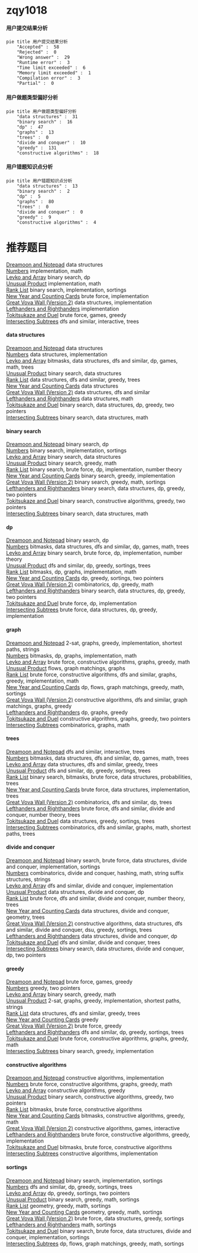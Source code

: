 # zqy1018
<!-- tabs:start -->
#### **用户提交结果分析**

```mermaid
pie title 用户提交结果分析
    "Accepted" :  58
    "Rejected" :  0
    "Wrong answer" :  29
    "Runtime error" :  3
    "Time limit exceeded" :  6
    "Memory limit exceeded" :  1
    "Compilation error" :  3
    "Partial" :  0
```
#### **用户做题类型偏好分析**

```mermaid
pie title 用户做题类型偏好分析
    "data structures" :  31
    "binary search" :  16
    "dp" :  47
    "graphs" :  13
    "trees" :  0
    "divide and conquer" :  10
    "greedy" :  131
    "constructive algorithms" :  18
```
#### **用户错题知识点分析**

```mermaid
pie title 用户错题知识点分析
    "data structures" :  13
    "binary search" :  2
    "dp" :  5
    "graphs" :  80
    "trees" :  0
    "divide and conquer" :  0
    "greedy" :  9
    "constructive algorithms" :  4
```
<!-- tabs:end -->
# 推荐题目
[Dreamoon and Notepad](http://codeforces.com/problemset/problem/477/E)		data structures		  
[Numbers](http://codeforces.com/problemset/problem/13/A)		implementation,
                        math		  
[Levko and Array](http://codeforces.com/problemset/problem/360/B)		binary search,
                        dp		  
[Unusual Product](http://codeforces.com/problemset/problem/405/C)		implementation,
                        math		  
[Rank List](http://codeforces.com/problemset/problem/166/A)		binary search,
                        implementation,
                        sortings		  
[New Year and Counting Cards](http://codeforces.com/problemset/problem/908/A)		brute force,
                        implementation		  
[Great Vova Wall (Version 2)](http://codeforces.com/problemset/problem/1092/D2)		data structures,
                        implementation		  
[Lefthanders and Righthanders](http://codeforces.com/problemset/problem/234/A)		implementation		  
[Tokitsukaze and Duel](https://codeforces.com/contest/1191/problem/E)		brute force,
                        games,
                        greedy		  
[Intersecting Subtrees](http://codeforces.com/problemset/problem/1044/B)		dfs and similar,
                        interactive,
                        trees		  
<!-- tabs:start -->
#### **data structures**
[Dreamoon and Notepad](http://codeforces.com/problemset/problem/477/E)		data structures		  
[Numbers](http://codeforces.com/problemset/problem/1092/D2)		data structures,
                        implementation		  
[Levko and Array](http://codeforces.com/problemset/problem/1498/F)		bitmasks,
                        data structures,
                        dfs and similar,
                        dp,
                        games,
                        math,
                        trees		  
[Unusual Product](http://codeforces.com/problemset/problem/842/D)		binary search,
                        data structures		  
[Rank List](http://codeforces.com/problemset/problem/1452/G)		data structures,
                        dfs and similar,
                        greedy,
                        trees		  
[New Year and Counting Cards](http://codeforces.com/problemset/problem/1093/E)		data structures		  
[Great Vova Wall (Version 2)](http://codeforces.com/problemset/problem/605/D)		data structures,
                        dfs and similar		  
[Lefthanders and Righthanders](http://codeforces.com/problemset/problem/438/D)		data structures,
                        math		  
[Tokitsukaze and Duel](http://codeforces.com/problemset/problem/1492/C)		binary search,
                        data structures,
                        dp,
                        greedy,
                        two pointers		  
[Intersecting Subtrees](http://codeforces.com/problemset/problem/1490/G)		binary search,
                        data structures,
                        math		  
#### **binary search**
[Dreamoon and Notepad](http://codeforces.com/problemset/problem/360/B)		binary search,
                        dp		  
[Numbers](http://codeforces.com/problemset/problem/166/A)		binary search,
                        implementation,
                        sortings		  
[Levko and Array](http://codeforces.com/problemset/problem/842/D)		binary search,
                        data structures		  
[Unusual Product](http://codeforces.com/problemset/problem/1366/A)		binary search,
                        greedy,
                        math		  
[Rank List](http://codeforces.com/problemset/problem/919/B)		binary search,
                        brute force,
                        dp,
                        implementation,
                        number theory		  
[New Year and Counting Cards](http://codeforces.com/problemset/problem/1323/B)		binary search,
                        greedy,
                        implementation		  
[Great Vova Wall (Version 2)](http://codeforces.com/problemset/problem/1452/B)		binary search,
                        greedy,
                        math,
                        sortings		  
[Lefthanders and Righthanders](http://codeforces.com/problemset/problem/1492/C)		binary search,
                        data structures,
                        dp,
                        greedy,
                        two pointers		  
[Tokitsukaze and Duel](http://codeforces.com/problemset/problem/1463/D)		binary search,
                        constructive algorithms,
                        greedy,
                        two pointers		  
[Intersecting Subtrees](http://codeforces.com/problemset/problem/1490/G)		binary search,
                        data structures,
                        math		  
#### **dp**
[Dreamoon and Notepad](http://codeforces.com/problemset/problem/360/B)		binary search,
                        dp		  
[Numbers](http://codeforces.com/problemset/problem/1498/F)		bitmasks,
                        data structures,
                        dfs and similar,
                        dp,
                        games,
                        math,
                        trees		  
[Levko and Array](http://codeforces.com/problemset/problem/919/B)		binary search,
                        brute force,
                        dp,
                        implementation,
                        number theory		  
[Unusual Product](https://codeforces.com/contest/1337/problem/C)		dfs and similar,
                        dp,
                        greedy,
                        sortings,
                        trees		  
[Rank List](http://codeforces.com/problemset/problem/959/E)		bitmasks,
                        dp,
                        graphs,
                        implementation,
                        math		  
[New Year and Counting Cards](http://codeforces.com/problemset/problem/1394/A)		dp,
                        greedy,
                        sortings,
                        two pointers		  
[Great Vova Wall (Version 2)](http://codeforces.com/problemset/problem/1511/E)		combinatorics,
                        dp,
                        greedy,
                        math		  
[Lefthanders and Righthanders](http://codeforces.com/problemset/problem/1492/C)		binary search,
                        data structures,
                        dp,
                        greedy,
                        two pointers		  
[Tokitsukaze and Duel](https://codeforces.com/contest/1457/problem/C)		brute force,
                        dp,
                        implementation		  
[Intersecting Subtrees](http://codeforces.com/problemset/problem/1491/C)		brute force,
                        data structures,
                        dp,
                        greedy,
                        implementation		  
#### **graph**
[Dreamoon and Notepad](http://codeforces.com/problemset/problem/780/D)		2-sat,
                        graphs,
                        greedy,
                        implementation,
                        shortest paths,
                        strings		  
[Numbers](http://codeforces.com/problemset/problem/959/E)		bitmasks,
                        dp,
                        graphs,
                        implementation,
                        math		  
[Levko and Array](http://codeforces.com/problemset/problem/1009/D)		brute force,
                        constructive algorithms,
                        graphs,
                        greedy,
                        math		  
[Unusual Product](http://codeforces.com/problemset/problem/1404/E)		flows,
                        graph matchings,
                        graphs		  
[Rank List](http://codeforces.com/problemset/problem/1487/C)		brute force,
                        constructive algorithms,
                        dfs and similar,
                        graphs,
                        greedy,
                        implementation,
                        math		  
[New Year and Counting Cards](http://codeforces.com/problemset/problem/1437/C)		dp,
                        flows,
                        graph matchings,
                        greedy,
                        math,
                        sortings		  
[Great Vova Wall (Version 2)](http://codeforces.com/problemset/problem/1470/D)		constructive algorithms,
                        dfs and similar,
                        graph matchings,
                        graphs,
                        greedy		  
[Lefthanders and Righthanders](http://codeforces.com/problemset/problem/1476/C)		dp,
                        graphs,
                        greedy		  
[Tokitsukaze and Duel](http://codeforces.com/problemset/problem/1304/D)		constructive algorithms,
                        graphs,
                        greedy,
                        two pointers		  
[Intersecting Subtrees](http://codeforces.com/problemset/problem/1475/C)		combinatorics,
                        graphs,
                        math		  
#### **trees**
[Dreamoon and Notepad](http://codeforces.com/problemset/problem/1044/B)		dfs and similar,
                        interactive,
                        trees		  
[Numbers](http://codeforces.com/problemset/problem/1498/F)		bitmasks,
                        data structures,
                        dfs and similar,
                        dp,
                        games,
                        math,
                        trees		  
[Levko and Array](http://codeforces.com/problemset/problem/1452/G)		data structures,
                        dfs and similar,
                        greedy,
                        trees		  
[Unusual Product](https://codeforces.com/contest/1337/problem/C)		dfs and similar,
                        dp,
                        greedy,
                        sortings,
                        trees		  
[Rank List](http://codeforces.com/problemset/problem/1479/D)		binary search,
                        bitmasks,
                        brute force,
                        data structures,
                        probabilities,
                        trees		  
[New Year and Counting Cards](http://codeforces.com/problemset/problem/1511/C)		brute force,
                        data structures,
                        implementation,
                        trees		  
[Great Vova Wall (Version 2)](http://codeforces.com/problemset/problem/1499/F)		combinatorics,
                        dfs and similar,
                        dp,
                        trees		  
[Lefthanders and Righthanders](http://codeforces.com/problemset/problem/1491/E)		brute force,
                        dfs and similar,
                        divide and conquer,
                        number theory,
                        trees		  
[Tokitsukaze and Duel](http://codeforces.com/problemset/problem/1466/D)		data structures,
                        greedy,
                        sortings,
                        trees		  
[Intersecting Subtrees](http://codeforces.com/problemset/problem/1495/D)		combinatorics,
                        dfs and similar,
                        graphs,
                        math,
                        shortest paths,
                        trees		  
#### **divide and conquer**
[Dreamoon and Notepad](http://codeforces.com/problemset/problem/1461/D)		binary search,
                        brute force,
                        data structures,
                        divide and conquer,
                        implementation,
                        sortings		  
[Numbers](http://codeforces.com/problemset/problem/1466/G)		combinatorics,
                        divide and conquer,
                        hashing,
                        math,
                        string suffix structures,
                        strings		  
[Levko and Array](http://codeforces.com/problemset/problem/1490/D)		dfs and similar,
                        divide and conquer,
                        implementation		  
[Unusual Product](https://codeforces.com/contest/1483/problem/C)		data structures,
                        divide and conquer,
                        dp		  
[Rank List](http://codeforces.com/problemset/problem/1491/E)		brute force,
                        dfs and similar,
                        divide and conquer,
                        number theory,
                        trees		  
[New Year and Counting Cards](http://codeforces.com/problemset/problem/1303/G)		data structures,
                        divide and conquer,
                        geometry,
                        trees		  
[Great Vova Wall (Version 2)](http://codeforces.com/problemset/problem/1494/D)		constructive algorithms,
                        data structures,
                        dfs and similar,
                        divide and conquer,
                        dsu,
                        greedy,
                        sortings,
                        trees		  
[Lefthanders and Righthanders](http://codeforces.com/problemset/problem/1482/E)		data structures,
                        divide and conquer,
                        dp		  
[Tokitsukaze and Duel](http://codeforces.com/problemset/problem/566/C)		dfs and similar,
                        divide and conquer,
                        trees		  
[Intersecting Subtrees](http://codeforces.com/problemset/problem/1428/F)		binary search,
                        data structures,
                        divide and conquer,
                        dp,
                        two pointers		  
#### **greedy**
[Dreamoon and Notepad](https://codeforces.com/contest/1191/problem/E)		brute force,
                        games,
                        greedy		  
[Numbers](http://codeforces.com/problemset/problem/1036/D)		greedy,
                        two pointers		  
[Levko and Array](http://codeforces.com/problemset/problem/1366/A)		binary search,
                        greedy,
                        math		  
[Unusual Product](http://codeforces.com/problemset/problem/780/D)		2-sat,
                        graphs,
                        greedy,
                        implementation,
                        shortest paths,
                        strings		  
[Rank List](http://codeforces.com/problemset/problem/1452/G)		data structures,
                        dfs and similar,
                        greedy,
                        trees		  
[New Year and Counting Cards](http://codeforces.com/problemset/problem/588/A)		greedy		  
[Great Vova Wall (Version 2)](http://codeforces.com/problemset/problem/1162/B)		brute force,
                        greedy		  
[Lefthanders and Righthanders](https://codeforces.com/contest/1337/problem/C)		dfs and similar,
                        dp,
                        greedy,
                        sortings,
                        trees		  
[Tokitsukaze and Duel](http://codeforces.com/problemset/problem/1009/D)		brute force,
                        constructive algorithms,
                        graphs,
                        greedy,
                        math		  
[Intersecting Subtrees](http://codeforces.com/problemset/problem/1323/B)		binary search,
                        greedy,
                        implementation		  
#### **constructive algorithms**
[Dreamoon and Notepad](http://codeforces.com/problemset/problem/311/A)		constructive algorithms,
                        implementation		  
[Numbers](http://codeforces.com/problemset/problem/1009/D)		brute force,
                        constructive algorithms,
                        graphs,
                        greedy,
                        math		  
[Levko and Array](http://codeforces.com/problemset/problem/1493/A)		constructive algorithms,
                        greedy		  
[Unusual Product](http://codeforces.com/problemset/problem/1463/D)		binary search,
                        constructive algorithms,
                        greedy,
                        two pointers		  
[Rank List](https://codeforces.com/contest/1456/problem/B)		bitmasks,
                        brute force,
                        constructive algorithms		  
[New Year and Counting Cards](http://codeforces.com/problemset/problem/1492/D)		bitmasks,
                        constructive algorithms,
                        greedy,
                        math		  
[Great Vova Wall (Version 2)](https://codeforces.com/contest/1504/problem/D)		constructive algorithms,
                        games,
                        interactive		  
[Lefthanders and Righthanders](https://codeforces.com/contest/1483/problem/A)		brute force,
                        constructive algorithms,
                        greedy,
                        implementation		  
[Tokitsukaze and Duel](https://codeforces.com/contest/1457/problem/D)		bitmasks,
                        brute force,
                        constructive algorithms		  
[Intersecting Subtrees](http://codeforces.com/problemset/problem/1513/A)		constructive algorithms,
                        implementation		  
#### **sortings**
[Dreamoon and Notepad](http://codeforces.com/problemset/problem/166/A)		binary search,
                        implementation,
                        sortings		  
[Numbers](https://codeforces.com/contest/1337/problem/C)		dfs and similar,
                        dp,
                        greedy,
                        sortings,
                        trees		  
[Levko and Array](http://codeforces.com/problemset/problem/1394/A)		dp,
                        greedy,
                        sortings,
                        two pointers		  
[Unusual Product](http://codeforces.com/problemset/problem/1452/B)		binary search,
                        greedy,
                        math,
                        sortings		  
[Rank List](https://codeforces.com/contest/1496/problem/C)		geometry,
                        greedy,
                        math,
                        sortings		  
[New Year and Counting Cards](http://codeforces.com/problemset/problem/1495/A)		geometry,
                        greedy,
                        math,
                        sortings		  
[Great Vova Wall (Version 2)](http://codeforces.com/problemset/problem/1497/A)		brute force,
                        data structures,
                        greedy,
                        sortings		  
[Lefthanders and Righthanders](http://codeforces.com/problemset/problem/1427/A)		math,
                        sortings		  
[Tokitsukaze and Duel](http://codeforces.com/problemset/problem/1461/D)		binary search,
                        brute force,
                        data structures,
                        divide and conquer,
                        implementation,
                        sortings		  
[Intersecting Subtrees](http://codeforces.com/problemset/problem/1437/C)		dp,
                        flows,
                        graph matchings,
                        greedy,
                        math,
                        sortings		  
<!-- tabs:end -->
